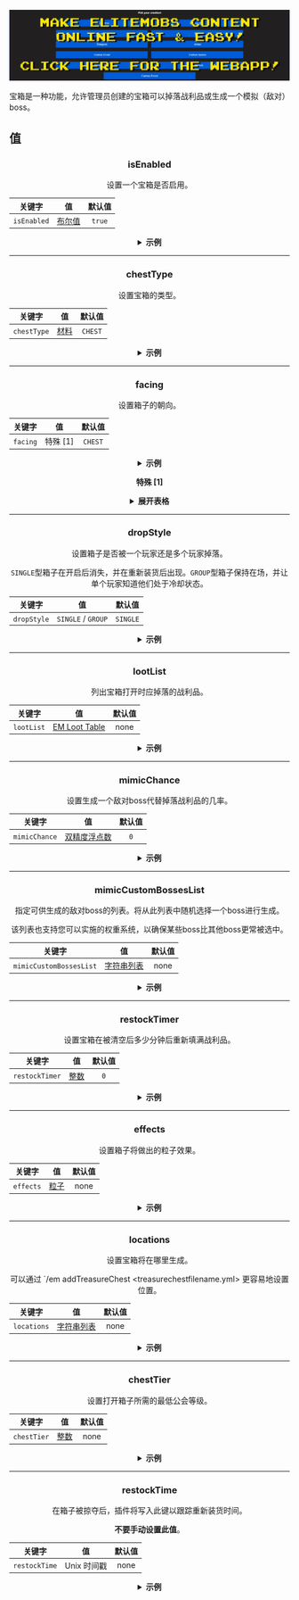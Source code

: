 [![webapp_banner.jpg](../../../img/wiki/webapp_banner.jpg)](https://magmaguy.com/webapp/webapp.html)

宝箱是一种功能，允许管理员创建的宝箱可以掉落战利品或生成一个模拟（敌对）boss。

<div align="center">

<div align="left">

## 值

</div>

### isEnabled

设置一个宝箱是否启用。

| 关键字       |       值        | 默认值 |
|-----------|:-------------------:|:-------:|
| `isEnabled` | [布尔值](#boolean) | `true`  |

<details> 

<summary><b>示例</b></summary>

<div align="left">

```yml
isEnabled: true
```

</div>

</details>

***

### chestType

设置宝箱的类型。

| 关键字       |        值         | 默认值 |
|-----------|:---------------------:|:-------:|
| `chestType` | [材料](#material) | `CHEST` |

<details> 

<summary><b>示例</b></summary>

<div align="left">

```yml
chestType: CHEST
```
*这需要是一个有效的箱子材料，如`CHEST`或`BARREL`*。

<div align="center">

![create_chest_material.jpg](../../../img/wiki/create_chest_material.jpg)

</div>

</div>

</details>

***

### facing

设置箱子的朝向。

| 关键字       |   值    | 默认值 |
|-----------|:-----------:|:-------:|
| `facing` | 特殊 [1] | `CHEST` |

<details> 

<summary><b>示例</b></summary>

<div align="left">

```yml
facing: CHEST
```
*这需要是一个有效的箱子材料，如`CHEST`或`BARREL`*。

</div>

</details>

**特殊 [1]**

<details> 

<summary><b>展开表格</b></summary>

| 面朝  |
|---------|
| `NORTH` |
| `SOUTH` |
| `WEST`  |
| `EAST`  |


</details>

***

### dropStyle

设置箱子是否被一个玩家还是多个玩家掉落。

`SINGLE`型箱子在开启后消失，并在重新装货后出现。`GROUP`型箱子保持在场，并让单个玩家知道他们处于冷却状态。

| 关键字       |       值       | 默认值 |
|-----------|:------------------:|:-------:|
| `dropStyle` | `SINGLE` / `GROUP` | `SINGLE` |

<details> 

<summary><b>示例</b></summary>

<div align="left">

```yml
dropStyle: SINGLE
```

</div>

</details>

***

### lootList

列出宝箱打开时应掉落的战利品。

| 关键字       |                        值                        | 默认值 |
|-----------|:----------------------------------------------------:|:-------:|
| `lootList` | [EM Loot Table]($language$/elitemobs/loot_tables.md) |  none   |

<details> 

<summary><b>示例</b></summary>

<div align="left">

```yml
lootList:
- filename=elite_scrap_tiny.yml:chance=0.90
- magmaguys_toothpick.yml
```

</div>

</details>

***

### mimicChance

设置生成一个敌对boss代替掉落战利品的几率。

| 关键字       |      值       | 默认值 |
|-----------|:-----------------:|:-------:|
| `mimicChance` | [双精度浮点数](#double) |   `0`   |

<details> 

<summary><b>示例</b></summary>

<div align="left">

```yml
mimicChance: 0.5
```

</div>

</details>

***

### mimicCustomBossesList

指定可供生成的敌对boss的列表。将从此列表中随机选择一个boss进行生成。

该列表也支持您可以实施的权重系统，以确保某些boss比其他boss更常被选中。

| 关键字       |      值       | 默认值 |
|-----------|:-----------------:|:-------:|
| `mimicCustomBossesList` | [字符串列表](#string_list) |  none   |

<details> 

<summary><b>示例</b></summary>

<div align="left">

```yml
mimicCustomBossesList:
- my_cool_mimic_boss.yml
- weak_mimic_boss.yml
```
*如果你希望给bosses分配权重，列表应该按照以下格式进行排列：*

```yml
mimicCustomBossesList:
- my_cool_mimic_boss.yml:60
- weak_mimic_boss.yml:40
```

*在此配置中，`my_cool_mimic_boss.yml`比`weak_mimic_boss.yml`更有可能被选中生成。*

</div>

</details>

***

### restockTimer

设置宝箱在被清空后多少分钟后重新填满战利品。

| 关键字       |      值       | 默认值 |
|-----------|:-----------------:|:-------:|
| `restockTimer` | [整数](#integer) |   `0`   |

<details> 

<summary><b>示例</b></summary>

<div align="left">

```yml
restockTimer: 30
```

</div>

</details>

***

### effects

设置箱子将做出的粒子效果。

| 关键字       |      值       | 默认值 |
|-----------|:-----------------:|:-------:|
| `effects` | [粒子](https://hub.spigotmc.org/javadocs/spigot/org/bukkit/Particle.html) |  none   |

<details> 

<summary><b>示例</b></summary>

<div align="left">

```yml
effects:
- DRIP_LAVA
- SMOKE_NORMAL
```

<div align="center">

![create_chest_effects.jpg](../../../img/wiki/create_chest_effects.jpg)

</div>

</div>

</details>

***

### locations

设置宝箱将在哪里生成。

可以通过 `/em addTreasureChest <treasurechestfilename.yml> 更容易地设置位置。

| 关键字       |           值            | 默认值 |
|-----------|:---------------------------:|:-------:|
| `locations` | [字符串列表](#string_list) |  none   |

<details> 

<summary><b>示例</b></summary>

<div align="left">

```yml
locations:
- my_world,10,50,10,0,0
- my_nether_world,12,58,12,0,0
```

</div>

</details>

***

### chestTier

设置打开箱子所需的最低公会等级。

| 关键字       |           值            | 默认值 |
|-----------|:---------------------------:|:-------:|
| `chestTier` | [整数](#integer) |  none   |

<details> 

<summary><b>示例</b></summary>

<div align="left">

```yml
chestTier: 3
```

</div>

</details>

***

### restockTime

在箱子被掠夺后，插件将写入此键以跟踪重新装货时间。

**不要手动设置此值**。

| 关键字       |     值     | 默认值 |
|-----------|:--------------:|:-------:|
| `restockTime` | Unix 时间戳 |  none   |

<details> 

<summary><b>示例</b></summary>

<div align="left">